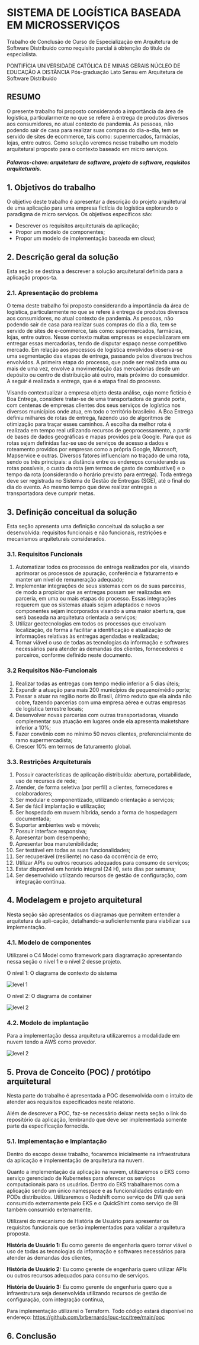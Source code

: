# SISTEMA DE LOGÍSTICA BASEADA EM MICROSSERVIÇOS


Trabalho de Conclusão de Curso de Especialização em Arquitetura de Software Distribuído como requisito parcial à obtenção do título de especialista.

PONTIFÍCIA UNIVERSIDADE CATÓLICA DE MINAS GERAIS
NÚCLEO DE EDUCAÇÃO A DISTÂNCIA
Pós-graduação Lato Sensu em Arquitetura de Software Distribuído

## RESUMO
O presente trabalho foi proposto considerando a importância da área de logística, particularmente no que se refere à entrega de produtos diversos aos consumidores, no atual contexto de pandemia. As pessoas, não podendo sair de casa para realizar suas compras do dia-a-dia, tem se servido de sites de ecommerce, tais como: supermercados, farmácias, lojas, entre outros. Como solução veremos nesse trabalho um modelo arquitetural proposto para o contexto baseado em micro serviços.
##### Palavras-chave: arquitetura de software, projeto de software, requisitos arquiteturais.

## 1. Objetivos do trabalho
O objetivo deste trabalho é apresentar a descrição do projeto arquitetural de uma aplicação para uma empresa fictícia de logística explorando o paradigma de micro serviços.
Os objetivos específicos são:
- Descrever os requisitos arquiteturais da aplicação;
- Propor um modelo de componentes;
- Propor um modelo de implementação baseada em cloud;

## 2. Descrição geral da solução
Esta seção se destina a descrever a solução arquitetural definida para a aplicação propos-ta. 
### 2.1. Apresentação do problema
O tema deste trabalho foi proposto considerando a importância da área de logística, particularmente no que se refere à entrega de produtos diversos aos consumidores, no atual contexto de pandemia.  As pessoas, não podendo sair de casa para realizar suas compras do dia a dia, tem se servido de sites de e-commerce, tais como: supermercados, farmácias, lojas, entre outros. Nesse contexto muitas empresas se especializaram em entregar essas mercadorias, tendo de disputar espaço nesse competitivo mercado. Em relação aos processos de logística envolvidos observa-se uma segmentação das etapas de entrega, passando pelos diversos trechos envolvidos. A primeira etapa do processo, que pode ser realizada uma ou mais de uma vez, envolve a movimentação das mercadorias desde um depósito ou centro de distribuição até outro, mais próximo do consumidor. A seguir é realizada a entrega, que é a etapa final do processo.

Visando contextualizar a empresa objeto desta análise, cujo nome fictício é Boa Entrega, considere tratar-se de uma transportadora de grande porte, com centenas de empresas clientes dos seus serviços de logística nos diversos municípios onde atua, em todo o território brasileiro. A Boa Entrega definiu milhares de rotas de entrega, fazendo uso de algoritmos de otimização para traçar esses caminhos. A escolha da melhor rota é realizada em tempo real utilizando recursos de geoprocessamento, a partir de bases de dados geográficas e mapas providos pela Google. Para que as rotas sejam definidas faz-se uso de serviços de acesso a dados e roteamento providos por empresas como a própria Google, Microsoft, Mapservice e outras. Diversos fatores influenciam no traçado de uma rota, sendo os três principais: a distância entre os endereços considerando as rotas possíveis, o custo da rota (em termos de gasto de combustível) e o tempo da rota (considerando o horário previsto para entrega). Toda entrega deve ser registrada no Sistema de Gestão de Entregas (SGE), até o final do dia do evento. Ao mesmo tempo que deve realizar entregas a transportadora deve cumprir metas. 

## 3. Definição conceitual da solução
Esta seção apresenta uma definição conceitual da solução a ser desenvolvida: requisitos funcionais e não funcionais, restrições e mecanismos arquiteturais considerados.
### 3.1. Requisitos Funcionais
1. Automatizar todos os processos de entrega realizados por ela, visando aprimorar os processos de apuração, conferência e faturamento e manter um nível de remuneração adequado;
2. Implementar integrações de seus sistemas com os de suas parceiras, de modo a propiciar que as entregas possam ser realizadas em parceria, em uma ou mais etapas do processo. Essas integrações requerem que os sistemas atuais sejam adaptados e novos componentes sejam incorporados visando a uma maior abertura, que será baseada na arquitetura orientada a serviços;
3. Utilizar geotecnologias em todos os processos que envolvam localização, de forma a facilitar a identificação e atualização de informações relativas às entregas agendadas e realizadas;
4. Tornar viável o uso de todas as tecnologias da informação e softwares necessários para atender às demandas dos clientes, fornecedores e parceiros, conforme definido neste documento.
### 3.2 Requisitos Não-Funcionais
1. Realizar todas as entregas com tempo médio inferior a 5 dias úteis;
2. Expandir a atuação para mais 200 municípios de pequeno/médio porte;
3. Passar a atuar na região norte do Brasil, último reduto que ela ainda não cobre, fazendo parcerias com uma empresa aérea e outras empresas de logística terrestre locais;
4. Desenvolver novas parcerias com outras transportadoras, visando complementar sua atuação em lugares onde ela apresenta maketshare inferior a 10%;
5. Fazer convênio com no mínimo 50 novos clientes, preferencialmente do ramo supermercadista;
6. Crescer 10% em termos de faturamento global.
### 3.3. Restrições Arquiteturais
1. Possuir características de aplicação distribuída: abertura, portabilidade, uso de recursos de rede;
2. Atender, de forma seletiva (por perfil) a clientes, fornecedores e colaboradores;
3. Ser modular e componentizado, utilizando orientação a serviços;
4. Ser de fácil implantação e utilização;
5. Ser hospedado em nuvem híbrida, sendo a forma de hospedagem documentada;
6. Suportar ambientes web e móveis;
7. Possuir interface responsiva;
8. Apresentar bom desempenho;
9. Apresentar boa manutenibilidade;
10. Ser testável em todas as suas funcionalidades;
11. Ser recuperável (resiliente) no caso da ocorrência de erro;
12. Utilizar APIs ou outros recursos adequados para consumo de serviços;
13. Estar disponível em horário integral (24 H), sete dias por semana;
14. Ser desenvolvido utilizando recursos de gestão de configuração, com integração contínua.

## 4. Modelagem e projeto arquitetural
Nesta seção são apresentados os diagramas que permitem entender a arquitetura da apli-cação, detalhando-a suficientemente para viabilizar sua implementação.
### 4.1. Modelo de componentes
Utilizarei o C4 Model como framework para diagramação apresentando nessa seção o nível 1 e o nível 2 desse projeto.

O nível 1: O diagrama de contexto do sistema

![level 1](./diagramas/1-level.png)

O nível 2: O diagrama de container

![level 2](./diagramas/2-level.png)

### 4.2. Modelo de implantação
Para a implementação dessa arquitetura utilizaremos a modalidade em nuvem tendo a AWS como provedor.

![level 2](./diagramas/ModeloDeImplantação.png)

## 5. Prova de Conceito (POC) / protótipo arquitetural
Nesta parte do trabalho é apresentada a POC desenvolvida com o intuito de atender aos requisitos especificados neste relatório.

Além de descrever a POC, faz-se necessário deixar nesta seção o link do repositório da aplicação, lembrando que deve ser implementada somente parte da especificação fornecida.

### 5.1. Implementação e Implantação
Dentro do escopo desse trabalho, focaremos inicialmente na infraestrutura da aplicação e implementação de arquitetura na nuvem.

Quanto a implementação da aplicação na nuvem, utilizaremos o EKS como serviço gerenciado de Kubernetes para oferecer os serviços computacionais para os usuários. Dentro do EKS trabalharemos com a aplicação sendo um único namespace e as funcionalidades estando em PODs distribuídos. Utilizaremos o Redshift como serviço de DW que será consumido externamente pelo EKS e o QuickShint como serviço de BI também consumido externamente.

Utilizarei do mecanismo de História de Usuário para apresentar os requisitos funcionais que serão implementados para validar a arquitetura proposta.

**História de Usuário 1:** Eu como gerente de engenharia quero tornar viável o uso de todas as tecnologias da informação e softwares necessários para atender às demandas dos clientes,

**História de Usuário 2:** Eu como gerente de engenharia quero utilizar APIs ou outros recursos adequados para consumo de serviços.

**História de Usuário 3:** Eu como gerente de engenharia quero que a infraestrutura seja desenvolvida utilizando recursos de gestão de configuração, com integração contínua,

Para implementação utilizarei o Terraform. Todo código estará disponível no endereço: https://github.com/brbernardo/puc-tcc/tree/main/poc

## 6.  Conclusão
